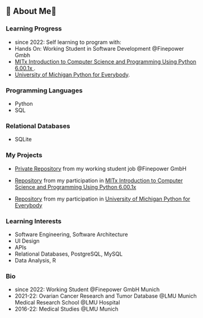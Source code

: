 ## 🌱 About Me🔬

### Learning Progress

* since 2022: Self learning to program with:
* Hands On: Working Student in Software Development @Finepower Gmbh
* [MITx Introduction to Computer Science and Programming Using Python 6.00.1x ](https://www.edx.org/course/introduction-to-computer-science-and-programming-7).
* [University of Michigan Python for Everybody](https://www.coursera.org/specializations/python).


### Programming Languages
* Python 
* SQL 
### Relational Databases
* SQLite


### My Projects
* [Private Repository](https://github.com/Karoline0097/BOM_finepower/blob/main/README.md) from my working student job @Finepower GmbH

* [Repository](https://github.com/Karoline0097/Introduction-to-Computer-Science-and-Programming-Using-Python) from my participation in [MITx Introduction to Computer Science and Programming Using Python 6.00.1x ](https://www.edx.org/course/introduction-to-computer-science-and-programming-7)
* [Repository](https://github.com/Karoline0097/University-of-Michigan-Python-for-Everybody) from my participation in [University of Michigan Python for Everybody](https://www.coursera.org/specializations/python)


### Learning Interests
* Software Engineering, Software Architecture
* UI Design
* APIs
* Relational Databases, PostgreSQL, MySQL
* Data Analysis, R


### Bio
* since 2022: Working Student @Finepower GmbH Munich
* 2021-22: Ovarian Cancer Research and Tumor Database @LMU Munich Medical Research School @LMU Hospital
* 2016-22: Medical Studies @LMU Munich








<!---
Karoline0097/Karoline0097 is a ✨ special ✨ repository because its `README.md` (this file) appears on your GitHub profile.
You can click the Preview link to take a look at your changes.
--->
